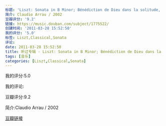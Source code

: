 ```yaml
---
标题: 'Liszt: Sonata in B Minor; Bénédiction de Dieu dans la solitude, etc'
简介: Claudio Arrau / 2002
豆瓣评分: '9.2'
链接: https://music.douban.com/subject/1775522/
创建时间: '2011-03-28 15:52:50'
我的评分: '5.0'
标签: Liszt,Classical,Sonata
评论:
date: 2011-03-28 15:52:50
title: 听过专辑 - Liszt: Sonata in B Minor; Bénédiction de Dieu dans la solitude, etc
tags: [音乐]
categories: [Liszt,Classical,Sonata]
---
```


我的评分:5.0

我的评论:

豆瓣评分:9.2

简介:Claudio Arrau / 2002

[豆瓣链接](https://music.douban.com/subject/1775522/)

